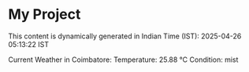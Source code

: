 # My Project

This content is dynamically generated in Indian Time (IST): 2025-04-26 05:13:22 IST


Current Weather in Coimbatore:
Temperature: 25.88 °C
Condition: mist
